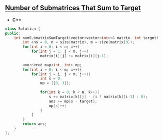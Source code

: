 ## [Number of Submatrices That Sum to Target](https://leetcode.com/problems/number-of-submatrices-that-sum-to-target/)

* **C++**
```cpp
class Solution {
public:
    int numSubmatrixSumTarget(vector<vector<int>>& matrix, int target) {
        int ans = 0, n = size(matrix), m = size(matrix[0]);
        for(int i = 0; i < n; i++)
            for(int j = 1; j < m; j++)
                matrix[i][j] += matrix[i][j-1];
        
        unordered_map<int, int> mp;
        for(int i = 0; i < m; i++){
            for(int j = i; j < m; j++){
                int s = 0;
                mp = {{0, 1}};
                
                for(int k = 0; k < n; k++){
                    s += matrix[k][j] - (i ? matrix[k][i-1] : 0);
                    ans += mp[s - target];
                    mp[s]++;
                }
            }
        }
        return ans;
    }
};
```
